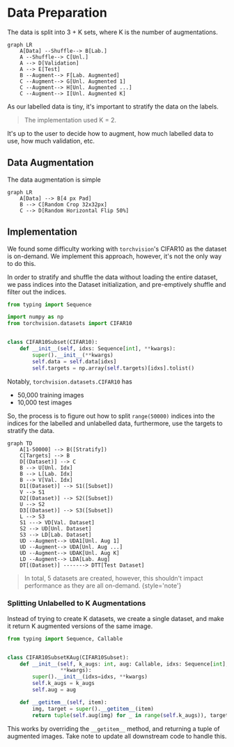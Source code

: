 # Data Preparation

The data is split into 3 + K sets, where K is the number of augmentations.

```mermaid
graph LR
    A[Data] --Shuffle--> B[Lab.]
    A --Shuffle--> C[Unl.]
    A --> D[Validation]
    A --> E[Test]
    B --Augment--> F[Lab. Augmented]
    C --Augment--> G[Unl. Augmented 1]
    C --Augment--> H[Unl. Augmented ...]
    C --Augment--> I[Unl. Augmented K]
```

As our labelled data is tiny, it's important to stratify the data
on the labels.

> The implementation used K = 2.

It's up to the user to decide how to augment, how much labelled data to use,
how much validation, etc.

## Data Augmentation

The data augmentation is simple

```mermaid
graph LR
    A[Data] --> B[4 px Pad]
    B --> C[Random Crop 32x32px]
    C --> D[Random Horizontal Flip 50%]
```

## Implementation

We found some difficulty working with `torchvision`'s CIFAR10 as the dataset
is on-demand. We implement this approach, however, it's not the only way to
do this.

In order to stratify and shuffle the data without loading the entire dataset,
we pass indices into the Dataset initialization, and pre-emptively shuffle and
filter out the indices.

```python
from typing import Sequence

import numpy as np
from torchvision.datasets import CIFAR10


class CIFAR10Subset(CIFAR10):
    def __init__(self, idxs: Sequence[int], **kwargs):
        super().__init__(**kwargs)
        self.data = self.data[idxs]
        self.targets = np.array(self.targets)[idxs].tolist()
```

Notably, `torchvision.datasets.CIFAR10` has
- 50,000 training images
- 10,000 test images

So, the process is to figure out how to split `range(50000)` indices into
the indices for the labelled and unlabelled data, furthermore, use the targets
to stratify the data.

```mermaid
graph TD
    A[1-50000] --> B([Stratify])
    C[Targets] --> B
    D[(Dataset)] --> C
    B --> U[Unl. Idx]
    B --> L[Lab. Idx]
    B --> V[Val. Idx]
    D1[(Dataset)] --> S1([Subset])
    V --> S1
    D2[(Dataset)] --> S2([Subset])
    U --> S2
    D3[(Dataset)] --> S3([Subset])
    L --> S3
    S1 ---> VD[Val. Dataset]
    S2 --> UD[Unl. Dataset]
    S3 --> LD[Lab. Dataset]
    UD --Augment--> UDA1[Unl. Aug 1]
    UD --Augment--> UDA[Unl. Aug ...]
    UD --Augment--> UDAK[Unl. Aug K]
    LD --Augment--> LDA[Lab. Aug]
    DT[(Dataset)] -------> DTT[Test Dataset]
```

> In total, 5 datasets are created, however, this shouldn't impact performance
> as they are all on-demand.
{style='note'}

### Splitting Unlabelled to K Augmentations

Instead of trying to create K datasets, we create a single dataset, and
make it return K augmented versions of the same image.

```python
from typing import Sequence, Callable


class CIFAR10SubsetKAug(CIFAR10Subset):
    def __init__(self, k_augs: int, aug: Callable, idxs: Sequence[int], 
                 **kwargs):
        super().__init__(idxs=idxs, **kwargs)
        self.k_augs = k_augs
        self.aug = aug

    def __getitem__(self, item):
        img, target = super().__getitem__(item)
        return tuple(self.aug(img) for _ in range(self.k_augs)), target
```

This works by overriding the `__getitem__` method, and returning a tuple of
augmented images. Take note to update all downstream code to handle this.
